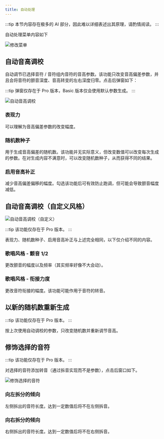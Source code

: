 ```yaml
---
title: 自动处理
---
```


:::tip
本节内容存在极多的 AI 部分，因此难以详细表述出其原理，请酌情阅读。
:::

自动处理菜单内容如下

![修改菜单](/docs/main_docs/menu/auto_process/1.png)

## 自动音高调校

自动调节已选择音符 / 音符组内音符的音高参数。该功能只改变音高偏差参数，并且会将音符的颤音深度、音高转变的左右深度归零。点击后弹窗如下：

:::tip
弹窗仅存在于 Pro 版本，Basic 版本仅会使用默认参数生成。
:::

![自动音高调校](/docs/main_docs/menu/auto_process/2.png)

### 表现力

可以理解为音高偏差参数的改变幅度。

### 随机数种子

用于生成音高偏差的随机数。该功能并无实际意义，但改变数值可以改变每次生成的参数。在对生成内容不满意时，可以改变随机数种子，从而获得不同的结果。

### 启用音高补正

减少音高偏差偏移的幅度。勾选该功能后可有效防止跑调，但可能会导致颤音幅度减低。

## 自动音高调校（自定义风格）

![自动音高调校（自定义）](/docs/main_docs/menu/auto_process/3.png)

:::tip
该功能仅存在于 Pro 版本。
:::

表现力、随机数种子、启用音高补正与上述完全相同，以下仅介绍不同的内容。

### 歌唱风格 - 颤音 1/2

更改颤音的幅度以及频率（其实频率好像不大会动）。

### 歌唱风格 - 衔接力度

更改音符衔接的幅度。该功能可能作用于音符的转音。

## 以新的随机数重新生成

:::tip
该功能仅存在于 Pro 版本。
:::

按上次使用自动调校的参数，只改变随机数并重新调节音高。

## 修饰选择的音符

:::tip
该功能仅存在于 Pro 版本。
:::

对选择的音符添加转音（通过拆音实现而不是参数），点击后窗口如下。

![修饰选择的音符](/docs/main_docs/menu/auto_process/4.png)

### 向左拆分的倾向

左侧拆出的音符长度。达到一定数值后将不在左侧拆音。

### 向右拆分的倾向

右侧拆出的音符长度。达到一定数值后将不在右侧拆音。